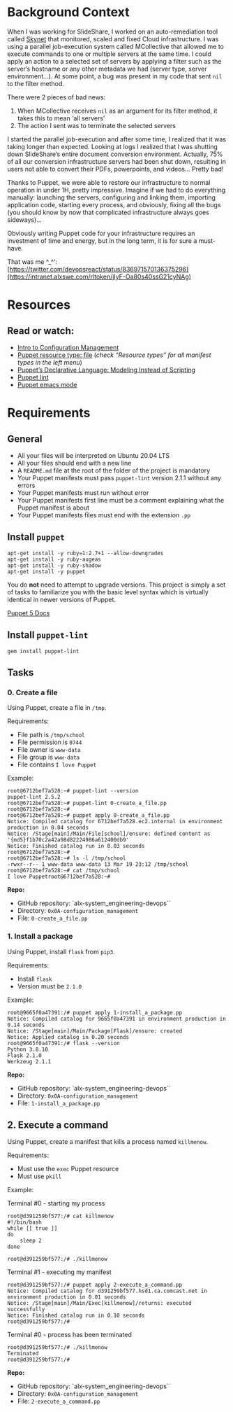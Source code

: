 # Background Context


When I was working for SlideShare, I worked on an auto-remediation tool called [Skynet](https://intranet.alxswe.com/rltoken/0zbIzBqH_ktMmRQvJwZs2A) that monitored, scaled and fixed Cloud infrastructure. I was using a parallel job-execution system called MCollective that allowed me to execute commands to one or multiple servers at the same time. I could apply an action to a selected set of servers by applying a filter such as the server’s hostname or any other metadata we had (server type, server environment…). At some point, a bug was present in my code that sent `nil` to the filter method.

There were 2 pieces of bad news:

1. When MCollective receives `nil` as an argument for its filter method, it takes this to mean ‘all servers’
2. The action I sent was to terminate the selected servers

I started the parallel job-execution and after some time, I realized that it was taking longer than expected. Looking at logs I realized that I was shutting down SlideShare’s entire document conversion environment. Actually, 75% of all our conversion infrastructure servers had been shut down, resulting in users not able to convert their PDFs, powerpoints, and videos… Pretty bad!

Thanks to Puppet, we were able to restore our infrastructure to normal operation in under 1H, pretty impressive. Imagine if we had to do everything manually: launching the servers, configuring and linking them, importing application code, starting every process, and obviously, fixing all the bugs (you should know by now that complicated infrastructure always goes sideways)…

Obviously writing Puppet code for your infrastructure requires an investment of time and energy, but in the long term, it is for sure a must-have.



That was me ^_^‘: [https://twitter.com/devopsreact/status/836971570136375296](https://intranet.alxswe.com/rltoken/jIyF-Oa80s40ssG21cyNAg)

# Resources
## Read or watch:

- [Intro to Configuration Management](https://intranet.alxswe.com/rltoken/GL30hu-aRcKzPOvK8JO-Bg)
- [Puppet resource type: file](https://intranet.alxswe.com/rltoken/WON0M4DNRabf88KAG_pDUA) (*check “Resource types” for all manifest types in the left menu*)
- [Puppet’s Declarative Language: Modeling Instead of Scripting](https://intranet.alxswe.com/rltoken/0V2fBdafkfKPMxA1umea3Q)
- [Puppet lint](https://intranet.alxswe.com/rltoken/CRUMeEMdcX-UtbWsUM9xLQ)
- [Puppet emacs mode](https://intranet.alxswe.com/rltoken/MzHXCntAkPzOqMnI6_rpWQ)

# Requirements
## General
- All your files will be interpreted on Ubuntu 20.04 LTS
- All your files should end with a new line
- A `README.md` file at the root of the folder of the project is mandatory
- Your Puppet manifests must pass `puppet-lint` version 2.1.1 without any errors
- Your Puppet manifests must run without error
- Your Puppet manifests first line must be a comment explaining what the Puppet manifest is about
- Your Puppet manifests files must end with the extension `.pp`

## Install **`puppet`**

```
apt-get install -y ruby=1:2.7+1 --allow-downgrades
apt-get install -y ruby-augeas
apt-get install -y ruby-shadow
apt-get install -y puppet
```

You do **not** need to attempt to upgrade versions. This project is simply a set of tasks to familiarize you with the basic level syntax which is virtually identical in newer versions of Puppet.

[Puppet 5 Docs](https://intranet.alxswe.com/rltoken/fsIr2xFkJHTkaXwqZFFcbA)

## Install **`puppet-lint`**

```
gem install puppet-lint
```

## Tasks

### 0. Create a file

Using Puppet, create a file in `/tmp`.

Requirements:
- File path is `/tmp/school`
- File permission is `0744`
- File owner is `www-data`
- File group is `www-data`
- File contains `I love Puppet`

Example:

```
root@6712bef7a528:~# puppet-lint --version
puppet-lint 2.5.2
root@6712bef7a528:~# puppet-lint 0-create_a_file.pp
root@6712bef7a528:~#
root@6712bef7a528:~# puppet apply 0-create_a_file.pp
Notice: Compiled catalog for 6712bef7a528.ec2.internal in environment production in 0.04 seconds
Notice: /Stage[main]/Main/File[school]/ensure: defined content as '{md5}f1b70c2a42a98d82224986a612400db9'
Notice: Finished catalog run in 0.03 seconds
root@6712bef7a528:~#
root@6712bef7a528:~# ls -l /tmp/school
-rwxr--r-- 1 www-data www-data 13 Mar 19 23:12 /tmp/school
root@6712bef7a528:~# cat /tmp/school
I love Puppetroot@6712bef7a528:~#
```

**Repo:**
- GitHub repository: `alx-system_engineering-devops``
- Directory: `0x0A-configuration_management`
- File: `0-create_a_file.pp`

### 1. Install a package

Using Puppet, install `flask` from `pip3`.

Requirements:
- Install `flask`
- Version must be `2.1.0`

Example:

```
root@9665f0a47391:/# puppet apply 1-install_a_package.pp
Notice: Compiled catalog for 9665f0a47391 in environment production in 0.14 seconds
Notice: /Stage[main]/Main/Package[Flask]/ensure: created
Notice: Applied catalog in 0.20 seconds
root@9665f0a47391:/# flask --version
Python 3.8.10
Flask 2.1.0
Werkzeug 2.1.1
```

**Repo:**
- GitHub repository: `alx-system_engineering-devops``
- Directory: `0x0A-configuration_management`
- File: `1-install_a_package.pp`

## 2. Execute a command

Using Puppet, create a manifest that kills a process named `killmenow`.

Requirements:
- Must use the `exec` Puppet resource
- Must use `pkill`

Example:

Terminal #0 - starting my process

```
root@d391259bf577:/# cat killmenow
#!/bin/bash
while [[ true ]]
do
    sleep 2
done

root@d391259bf577:/# ./killmenow
```

Terminal #1 - executing my manifest

```
root@d391259bf577:/# puppet apply 2-execute_a_command.pp
Notice: Compiled catalog for d391259bf577.hsd1.ca.comcast.net in environment production in 0.01 seconds
Notice: /Stage[main]/Main/Exec[killmenow]/returns: executed successfully
Notice: Finished catalog run in 0.10 seconds
root@d391259bf577:/#
```

Terminal #0 - process has been terminated

```
root@d391259bf577:/# ./killmenow
Terminated
root@d391259bf577:/#
```

**Repo:**
- GitHub repository: `alx-system_engineering-devops``
- Directory: `0x0A-configuration_management`
- File: `2-execute_a_command.pp`
